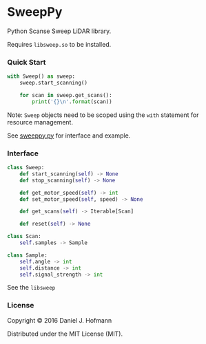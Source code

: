 # SweepPy

Python Scanse Sweep LiDAR library.

Requires `libsweep.so` to be installed.

### Quick Start

```python
with Sweep() as sweep:
    sweep.start_scanning()

    for scan in sweep.get_scans():
        print('{}\n'.format(scan))
```

Note: `Sweep` objects need to be scoped using the `with` statement for resource management.

See [sweeppy.py](sweeppy.py) for interface and example.

### Interface

```python
class Sweep:
    def start_scanning(self) -> None
    def stop_scanning(self) -> None

    def get_motor_speed(self) -> int
    def set_motor_speed(self, speed) -> None

    def get_scans(self) -> Iterable[Scan]

    def reset(self) -> None

class Scan:
    self.samples -> Sample

class Sample:
    self.angle -> int
    self.distance -> int
    self.signal_strength -> int
```

See the `libsweep`

### License

Copyright © 2016 Daniel J. Hofmann

Distributed under the MIT License (MIT).
